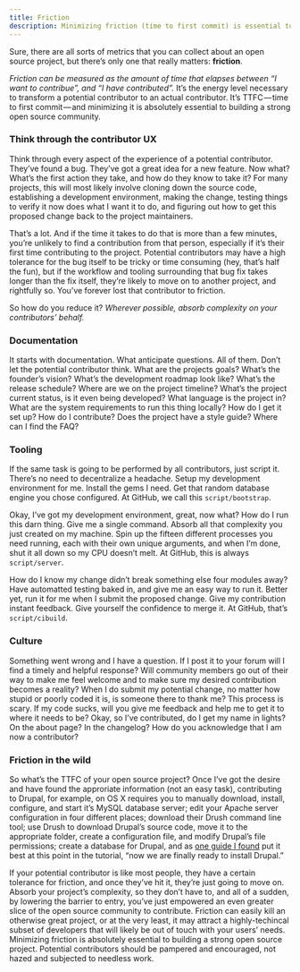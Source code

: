 ```yaml
---
title: Friction
description: Minimizing friction (time to first commit) is essential to building a strong open source community
---
```


Sure, there are all sorts of metrics that you can collect about an open source project, but there’s only one that really matters: **friction**.

*Friction can be measured as the amount of time that elapses between “I want to contribue”, and “I have contributed”.* It’s the energy level necessary to transform a potential contributor to an actual contributor. It’s TTFC — time to first commit — and minimizing it is absolutely essential to building a strong open source community.

### Think through the contributor UX

Think through every aspect of the experience of a potential contributor. They’ve found a bug. They’ve got a great idea for a new feature. Now what? What’s the first action they take, and how do they know to take it? For many projects, this will most likely involve cloning down the source code, establishing a development environment, making the change, testing things to verify it now does what I want it to do, and figuring out how to get this proposed change back to the project maintainers.

That’s a lot. And if the time it takes to do that is more than a few minutes, you’re unlikely to find a contribution from that person, especially if it’s their first time contributing to the project. Potential contributors may have a high tolerance for the bug itself to be tricky or time consuming (hey, that’s half the fun), but if the workflow and tooling surrounding that bug fix takes longer than the fix itself, they’re likely to move on to another project, and rightfully so. You’ve forever lost that contributor to friction.

So how do you reduce it? *Wherever possible, absorb complexity on your contributors’ behalf.*

### Documentation

It starts with documentation. What anticipate questions. All of them. Don’t let the potential contributor think. What are the projects goals? What’s the founder’s vision? What’s the development roadmap look like? What’s the release schedule? Where are we on the project timeline? What’s the project current status, is it even being developed? What language is the project in? What are the system requirements to run this thing locally? How do I get it set up? How do I contribute? Does the project have a style guide? Where can I find the FAQ?

### Tooling

If the same task is going to be performed by all contributors, just script it. There’s no need to decentralize a headache. Setup my development environment for me. Install the gems I need. Get that random database engine you chose configured. At GitHub, we call this `script/bootstrap`.

Okay, I’ve got my development environment, great, now what? How do I run this darn thing. Give me a single command. Absorb all that complexity you just created on my machine. Spin up the fifteen different processes you need running, each with their own unique arguments, and when I’m done, shut it all down so my CPU doesn’t melt. At GitHub, this is always `script/server`.

How do I know my change didn’t break something else four modules away? Have automatted testing baked in, and give me an easy way to run it. Better yet, run it for me when I submit the proposed change. Give my contribution instant feedback. Give yourself the confidence to merge it. At GitHub, that’s `script/cibuild`.

### Culture

Something went wrong and I have a question. If I post it to your forum will I find a timely and helpful response? Will community members go out of their way to make me feel welcome and to make sure my desired contribution becomes a reality? When I do submit my potential change, no matter how stupid or poorly coded it is, is someone there to thank me? This process is scary. If my code sucks, will you give me feedback and help me to get it to where it needs to be? Okay, so I’ve contributed, do I get my name in lights? On the about page? In the changelog? How do you acknowledge that I am now a contributor?

### Friction in the wild

So what’s the TTFC of your open source project? Once I’ve got the desire and have found the approriate information (not an easy task), contributing to Drupal, for example, on OS X requires you to manually download, install, configure, and start it’s MySQL database server; edit your Apache server configuration in four different places; download their Drush command line tool; use Drush to download Drupal’s source code, move it to the appropriate folder, create a configuration file, and modify Drupal’s file permissions; create a database for Drupal, and as [one guide I found](http://www.wunderkraut.com/blog/how-to-setup-mac-os-x-106-drupal-environment/2010-11-03) put it best at this point in the tutorial, “now we are finally ready to install Drupal.”

If your potential contributor is like most people, they have a certain tolerance for friction, and once they’ve hit it, they’re just going to move on. Absorb your project’s complexity, so they don’t have to, and all of a sudden, by lowering the barrier to entry, you’ve just empowered an even greater slice of the open source community to contribute. Friction can easily kill an otherwise great project, or at the very least, it may attract a highly-techincal subset of developers that will likely be out of touch with your users’ needs. Minimizing friction is absolutely essential to building a strong open source project. Potential contributors should be pampered and encouraged, not hazed and subjected to needless work.

